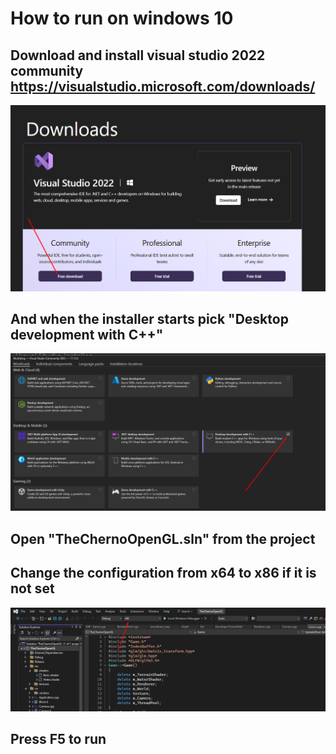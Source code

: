 # How to run on windows 10
## Download and install visual studio 2022 community https://visualstudio.microsoft.com/downloads/
![alt text](Documentation/1.png)
## And when the installer starts pick "Desktop development with C++"
![alt text](Documentation/2.png)
## Open "TheChernoOpenGL.sln" from the project
## Change the configuration from x64 to x86 if it is not set
![alt text](Documentation/3.png)
## Press F5 to run
